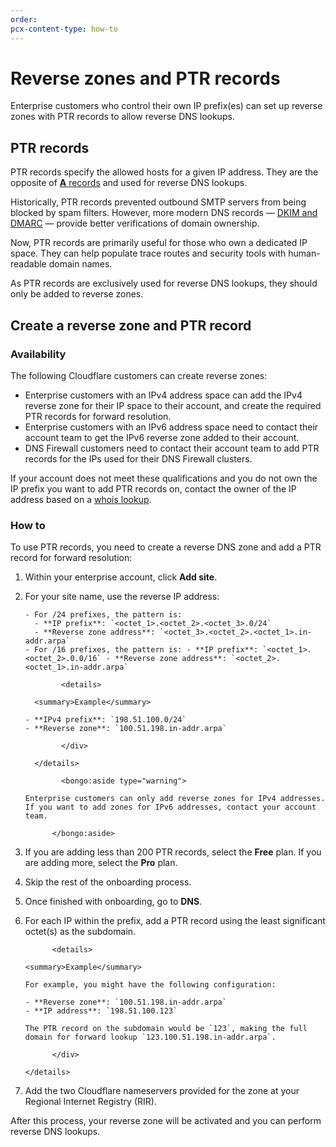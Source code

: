 ```yaml
---
order:
pcx-content-type: how-to
---
```


# Reverse zones and PTR records

Enterprise customers who control their own IP prefix(es) can set up reverse zones with PTR records to allow reverse DNS lookups.

## PTR records

PTR records specify the allowed hosts for a given IP address. They are the opposite of [**A** records](https://www.cloudflare.com/learning/dns/dns-records/dns-a-record) and used for reverse DNS lookups.

Historically, PTR records prevented outbound SMTP servers from being blocked by spam filters. However, more modern DNS records — [DKIM and DMARC](/additional-options/email-security) — provide better verifications of domain ownership.

Now, PTR records are primarily useful for those who own a dedicated IP space. They can help populate trace routes and security tools with human-readable domain names.

As PTR records are exclusively used for reverse DNS lookups, they should only be added to reverse zones.

## Create a reverse zone and PTR record

### Availability

The following Cloudflare customers can create reverse zones:

- Enterprise customers with an IPv4 address space can add the IPv4 reverse zone for their IP space to their account, and create the required PTR records for forward resolution.
- Enterprise customers with an IPv6 address space need to contact their account team to get the IPv6 reverse zone added to their account.
- DNS Firewall customers need to contact their account team to add PTR records for the IPs used for their DNS Firewall clusters.

If your account does not meet these qualifications and you do not own the IP prefix you want to add PTR records on, contact the owner of the IP address based on a [whois lookup](https://whois.icann.org/en).

### How to

To use PTR records, you need to create a reverse DNS zone and add a PTR record for forward resolution:

1.  Within your enterprise account, click **Add site**.
1.  For your site name, use the reverse IP address:

        - For /24 prefixes, the pattern is:
          - **IP prefix**: `<octet_1>.<octet_2>.<octet_3>.0/24`
          - **Reverse zone address**: `<octet_3>.<octet_2>.<octet_1>.in-addr.arpa`
        - For /16 prefixes, the pattern is: - **IP prefix**: `<octet_1>.<octet_2>.0.0/16` - **Reverse zone address**: `<octet_2>.<octet_1>.in-addr.arpa`

                <details>

          <summary>Example</summary>

    <div>

        - **IPv4 prefix**: `198.51.100.0/24`
        - **Reverse zone**: `100.51.198.in-addr.arpa`

                </div>

          </details>

                <bongo:aside type="warning">

        Enterprise customers can only add reverse zones for IPv4 addresses. If you want to add zones for IPv6 addresses, contact your account team.

              </bongo:aside>

1.  If you are adding less than 200 PTR records, select the **Free** plan. If you are adding more, select the **Pro** plan.
1.  Skip the rest of the onboarding process.
1.  Once finished with onboarding, go to **DNS**.
1.  For each IP within the prefix, add a PTR record using the least significant octet(s) as the subdomain.

              <details>

        <summary>Example</summary>

    <div>

        For example, you might have the following configuration:

        - **Reverse zone**: `100.51.198.in-addr.arpa`
        - **IP address**: `198.51.100.123`

        The PTR record on the subdomain would be `123`, making the full domain for forward lookup `123.100.51.198.in-addr.arpa`.

              </div>

        </details>

1.  Add the two Cloudflare nameservers provided for the zone at your Regional Internet Registry (RIR).

After this process, your reverse zone will be activated and you can perform reverse DNS lookups.

